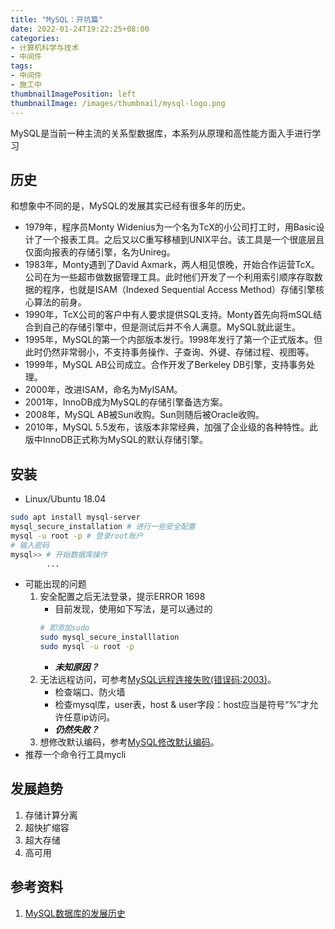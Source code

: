 ```yaml
---
title: "MySQL：开坑篇"
date: 2022-01-24T19:22:25+08:00
categories:
- 计算机科学与技术
- 中间件
tags:
- 中间件
- 施工中
thumbnailImagePosition: left
thumbnailImage: /images/thumbnail/mysql-logo.png
---
```

MySQL是当前一种主流的关系型数据库，本系列从原理和高性能方面入手进行学习
<!--more-->
## 历史
和想象中不同的是，MySQL的发展其实已经有很多年的历史。
- 1979年，程序员Monty Widenius为一个名为TcX的小公司打工时，用Basic设计了一个报表工具。之后又以C重写移植到UNIX平台。该工具是一个很底层且仅面向报表的存储引擎，名为Unireg。
- 1983年，Monty遇到了David Axmark，两人相见恨晚，开始合作运营TcX。公司在为一些超市做数据管理工具。此时他们开发了一个利用索引顺序存取数据的程序，也就是ISAM（Indexed Sequential Access Method）存储引擎核心算法的前身。
- 1990年，TcX公司的客户中有人要求提供SQL支持。Monty首先向将mSQL结合到自己的存储引擎中，但是测试后并不令人满意。MySQL就此诞生。
- 1995年，MySQL的第一个内部版本发行。1998年发行了第一个正式版本。但此时仍然非常弱小，不支持事务操作、子查询、外键、存储过程、视图等。
- 1999年，MySQL AB公司成立。合作开发了Berkeley DB引擎，支持事务处理。
- 2000年，改进ISAM，命名为MyISAM。
- 2001年，InnoDB成为MySQL的存储引擎备选方案。
- 2008年，MySQL AB被Sun收购。Sun则随后被Oracle收购。
- 2010年，MySQL 5.5发布，该版本非常经典，加强了企业级的各种特性。此版中InnoDB正式称为MySQL的默认存储引擎。
## 安装
- Linux/Ubuntu 18.04
```bash
sudo apt install mysql-server
mysql_secure_installation # 进行一些安全配置
mysql -u root -p # 登录root账户
# 输入密码
mysql>> # 开始数据库操作
        ...
```
- 可能出现的问题
    1. 安全配置之后无法登录，提示ERROR 1698
        - 目前发现，使用如下写法，是可以通过的
        ```bash
        # 即添加sudo
        sudo mysql_secure_installlation
        sudo mysql -u root -p
        ```
        - ***未知原因？***
    1. 无法远程访问，可参考[MySQL远程连接失败(错误码:2003)](https://blog.csdn.net/weixin_43025071/article/details/88603053)。
        - 检查端口、防火墙
        - 检查mysql库，user表，host & user字段：host应当是符号“%”才允许任意ip访问。
        - ***仍然失败？***
    1. 想修改默认编码，参考[MySQL修改默认编码](http://www.3qphp.com/mysql/sqlquest/2240.html)。
- 推荐一个命令行工具mycli

## 发展趋势
1. 存储计算分离
1. 超快扩缩容
1. 超大存储
1. 高可用

## 参考资料
1. [MySQL数据库的发展历史](https://www.cnblogs.com/joyfulcode/p/12683009.html)